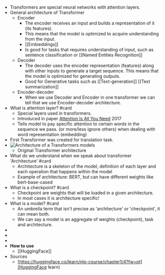 - Transformers are special neural networks with attention layers.
- General architecture of Transformer
	- Encoder
		- The encoder receives an input and builds a representation of it (its features).
		- This means that the model is optimized to acquire understanding from the input.
		- [[Embieddings]]
		- Is good for tasks that requires understanding of input, such as sentence classification or [[Named Entities Recognition]]
	- Decoder
		- The decoder uses the encoder representation (features) along with other inputs to generate a target sequence. This means that the model is optimized for generating outputs.
		- Good for Generative tasks such as [[Text-generation]] [[Text summarization]]
	- Encoder-decoder
		- When we use Decoder and Encoder in one transformer we can tell that we use Encoder-decoder architecture.
- What is attention layer? #card
	- Special layers used in transformers.
	- Introduced in paper [Attention Is All You Need](https://arxiv.org/abs/1706.03762) 2017
	- Tells model to pay specific attention to certain words in the sequence we pass. (or more/less ignore others) when dealing with word representation (embedding)
- First Transformer was created for translation task.
- ![Architecture of a Transformers models](https://huggingface.co/datasets/huggingface-course/documentation-images/resolve/main/en/chapter1/transformers.svg)
	- Original Transformer architecture
- What do we understand when we speak about transformer 'Architecture' #card
	- Architecture is a skeleton of the model, definition of each layer and each operation that happens within the model
	- Example of architecture: BERT, but can have different weights like bert-base-cased
- What is a checkpoint? #card
	- Checkpoint are weights that will be loaded in a given architecture.
	- In most cases it is architecture specific!
- What is a model? #card
	- An umbrella term that isn't precise as 'architecture' or 'checkpoint', it can mean both.
	- We can say a model is an aggregate of weights (checkpoint), task and architecture.
-
-
-
- **How to use**
	- [[HuggingFace]]
- Sources
	- [https://huggingface.co/learn/nlp-course/chapter1/4?fw=pt](HuggingFace learn)